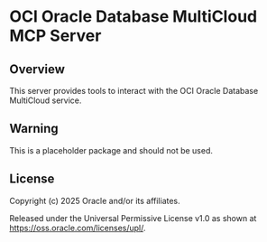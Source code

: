 # OCI Oracle Database MultiCloud MCP Server

## Overview
This server provides tools to interact with the OCI Oracle Database MultiCloud service.

## Warning

This is a placeholder package and should not be used.

## License

Copyright (c) 2025 Oracle and/or its affiliates.
 
Released under the Universal Permissive License v1.0 as shown at  
https://oss.oracle.com/licenses/upl/.

